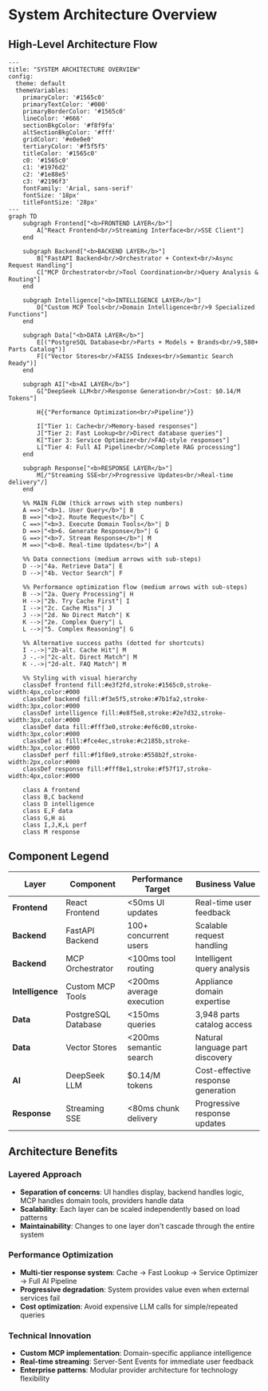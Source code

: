 # System Architecture Overview

## High-Level Architecture Flow

```mermaid
---
title: "SYSTEM ARCHITECTURE OVERVIEW"
config:
  theme: default
  themeVariables:
    primaryColor: '#1565c0'
    primaryTextColor: '#000'
    primaryBorderColor: '#1565c0'
    lineColor: '#666'
    sectionBkgColor: '#f8f9fa'
    altSectionBkgColor: '#fff'
    gridColor: '#e0e0e0'
    tertiaryColor: '#f5f5f5'
    titleColor: '#1565c0'
    c0: '#1565c0'
    c1: '#1976d2'
    c2: '#1e88e5'
    c3: '#2196f3'
    fontFamily: 'Arial, sans-serif'
    fontSize: '18px'
    titleFontSize: '28px'
---
graph TD
    subgraph Frontend["<b>FRONTEND LAYER</b>"]
        A["React Frontend<br/>Streaming Interface<br/>SSE Client"]
    end
    
    subgraph Backend["<b>BACKEND LAYER</b>"]
        B["FastAPI Backend<br/>Orchestrator + Context<br/>Async Request Handling"]
        C["MCP Orchestrator<br/>Tool Coordination<br/>Query Analysis & Routing"]
    end
    
    subgraph Intelligence["<b>INTELLIGENCE LAYER</b>"]
        D["Custom MCP Tools<br/>Domain Intelligence<br/>9 Specialized Functions"]
    end
    
    subgraph Data["<b>DATA LAYER</b>"]
        E[("PostgreSQL Database<br/>Parts + Models + Brands<br/>9,580+ Parts Catalog")]
        F[("Vector Stores<br/>FAISS Indexes<br/>Semantic Search Ready")]
    end
    
    subgraph AI["<b>AI LAYER</b>"]
        G["DeepSeek LLM<br/>Response Generation<br/>Cost: $0.14/M Tokens"]
        
        H{{"Performance Optimization<br/>Pipeline"}}
        
        I["Tier 1: Cache<br/>Memory-based responses"]
        J["Tier 2: Fast Lookup<br/>Direct database queries"] 
        K["Tier 3: Service Optimizer<br/>FAQ-style responses"]
        L["Tier 4: Full AI Pipeline<br/>Complete RAG processing"]
    end
    
    subgraph Response["<b>RESPONSE LAYER</b>"]
        M[/"Streaming SSE<br/>Progressive Updates<br/>Real-time delivery"/]
    end
    
    %% MAIN FLOW (thick arrows with step numbers)
    A ==>|"<b>1. User Query</b>"| B
    B ==>|"<b>2. Route Request</b>"| C
    C ==>|"<b>3. Execute Domain Tools</b>"| D
    D ==>|"<b>6. Generate Response</b>"| G
    G ==>|"<b>7. Stream Response</b>"| M
    M ==>|"<b>8. Real-time Updates</b>"| A
    
    %% Data connections (medium arrows with sub-steps)
    D -->|"4a. Retrieve Data"| E
    D -->|"4b. Vector Search"| F
    
    %% Performance optimization flow (medium arrows with sub-steps)
    B -->|"2a. Query Processing"| H
    H -->|"2b. Try Cache First"| I
    I -->|"2c. Cache Miss"| J
    J -->|"2d. No Direct Match"| K
    K -->|"2e. Complex Query"| L
    L -->|"5. Complex Reasoning"| G
    
    %% Alternative success paths (dotted for shortcuts)
    I -.->|"2b-alt. Cache Hit"| M
    J -.->|"2c-alt. Direct Match"| M
    K -.->|"2d-alt. FAQ Match"| M
    
    %% Styling with visual hierarchy
    classDef frontend fill:#e3f2fd,stroke:#1565c0,stroke-width:4px,color:#000
    classDef backend fill:#f3e5f5,stroke:#7b1fa2,stroke-width:3px,color:#000
    classDef intelligence fill:#e8f5e8,stroke:#2e7d32,stroke-width:3px,color:#000
    classDef data fill:#fff3e0,stroke:#ef6c00,stroke-width:3px,color:#000
    classDef ai fill:#fce4ec,stroke:#c2185b,stroke-width:3px,color:#000
    classDef perf fill:#f1f8e9,stroke:#558b2f,stroke-width:2px,color:#000
    classDef response fill:#fff8e1,stroke:#f57f17,stroke-width:4px,color:#000
    
    class A frontend
    class B,C backend
    class D intelligence
    class E,F data
    class G,H ai
    class I,J,K,L perf
    class M response
```

## Component Legend

| Layer | Component | Performance Target | Business Value |
|-------|-----------|-------------------|----------------|
| **Frontend** | React Frontend | <50ms UI updates | Real-time user feedback |
| **Backend** | FastAPI Backend | 100+ concurrent users | Scalable request handling |
| **Backend** | MCP Orchestrator | <100ms tool routing | Intelligent query analysis |
| **Intelligence** | Custom MCP Tools | <200ms average execution | Appliance domain expertise |
| **Data** | PostgreSQL Database | <150ms queries | 3,948 parts catalog access |
| **Data** | Vector Stores | <200ms semantic search | Natural language part discovery |
| **AI** | DeepSeek LLM | $0.14/M tokens | Cost-effective response generation |
| **Response** | Streaming SSE | <80ms chunk delivery | Progressive response updates |

## Architecture Benefits

### Layered Approach
- **Separation of concerns**: UI handles display, backend handles logic, MCP handles domain tools, providers handle data
- **Scalability**: Each layer can be scaled independently based on load patterns
- **Maintainability**: Changes to one layer don't cascade through the entire system

### Performance Optimization
- **Multi-tier response system**: Cache → Fast Lookup → Service Optimizer → Full AI Pipeline
- **Progressive degradation**: System provides value even when external services fail
- **Cost optimization**: Avoid expensive LLM calls for simple/repeated queries

### Technical Innovation
- **Custom MCP implementation**: Domain-specific appliance intelligence
- **Real-time streaming**: Server-Sent Events for immediate user feedback
- **Enterprise patterns**: Modular provider architecture for technology flexibility
